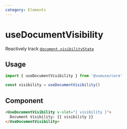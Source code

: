 ```yaml
---
category: Elements
---
```


# useDocumentVisibility

Reactively track [`document.visibilityState`](https://developer.mozilla.org/en-US/docs/Web/API/Document/visibilityState)

## Usage

```js
import { useDocumentVisibility } from '@vueuse/core'

const visibility = useDocumentVisibility()
```

## Component
```html
<UseDocumentVisibility v-slot="{ visibility }">
  Document Visibility: {{ visibility }}
</UseDocumentVisibility>
```

